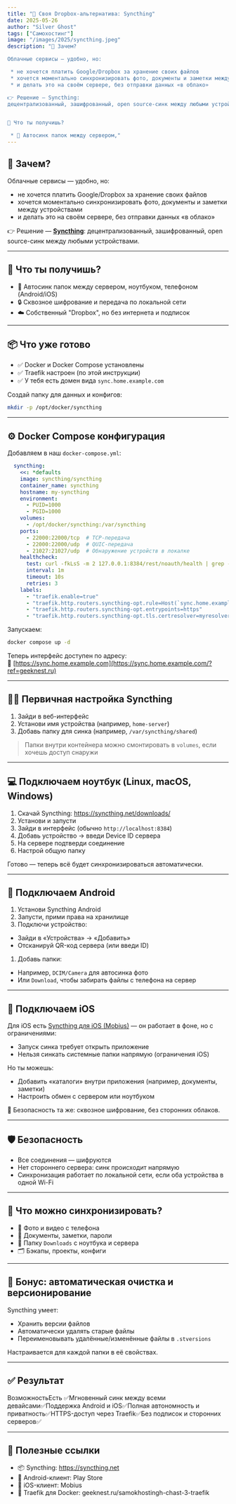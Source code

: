 ```yaml
---
title: "🔄 Своя Dropbox-альтернатива: Syncthing"
date: 2025-05-26
author: "Silver Ghost"
tags: ["Самохостинг"]
image: "/images/2025/syncthing.jpeg"
description: "🧠 Зачем?

Облачные сервисы — удобно, но:

 * не хочется платить Google/Dropbox за хранение своих файлов
 * хочется моментально синхронизировать фото, документы и заметки между устройствами
 * и делать это на своём сервере, без отправки данных «в облако»

👉 Решение — Syncthing:
децентрализованный, зашифрованный, open source-синк между любыми устройствами.


🚀 Что ты получишь?

 * 📂 Автосинк папок между сервером,"
---
```


## 🧠 Зачем?

Облачные сервисы — удобно, но:

- не хочется платить Google/Dropbox за хранение своих файлов
- хочется моментально синхронизировать фото, документы и заметки между устройствами
- и делать это на своём сервере, без отправки данных «в облако»

👉 Решение — [**Syncthing**](https://syncthing.net/?ref=geeknest.ru):
децентрализованный, зашифрованный, open source-синк между любыми устройствами.

---

## 🚀 Что ты получишь?

- 📂 Автосинк папок между сервером, ноутбуком, телефоном (Android/iOS)
- 🔒 Сквозное шифрование и передача по локальной сети
- ☁️ Собственный "Dropbox", но без интернета и подписок

---

## 📦 Что уже готово

- ✅ Docker и Docker Compose установлены
- ✅ Traefik настроен (по этой инструкции)
- ✅ У тебя есть домен вида `sync.home.example.com`

Создай папку для данных и конфигов:

```bash
mkdir -p /opt/docker/syncthing

```

---

## ⚙️ Docker Compose конфигурация

Добавляем  в наш `docker-compose.yml`:

```yaml
  syncthing:
    <<: *defaults
    image: syncthing/syncthing
    container_name: syncthing
    hostname: my-syncthing
    environment:
      - PUID=1000
      - PGID=1000
    volumes:
      - /opt/docker/syncthing:/var/syncthing
    ports:
      - 22000:22000/tcp  # TCP-передача
      - 22000:22000/udp  # QUIC-передача
      - 21027:21027/udp  # Обнаружение устройств в локалке
    healthcheck:
      test: curl -fkLsS -m 2 127.0.0.1:8384/rest/noauth/health | grep -o --color=never OK || exit 1
      interval: 1m
      timeout: 10s
      retries: 3
    labels:
      - "traefik.enable=true"
      - "traefik.http.routers.syncthing-opt.rule=Host(`sync.home.example.com`)"
      - "traefik.http.routers.syncthing-opt.entrypoints=https"
      - "traefik.http.routers.syncthing-opt.tls.certresolver=myresolver"

```

Запускаем:

```bash
docker compose up -d

```

Теперь интерфейс доступен по адресу:
🔗 [https://sync.home.example.com](https://sync.home.example.com/?ref=geeknest.ru)

---

## 👩‍💻 Первичная настройка Syncthing

1. Зайди в веб-интерфейс
1. Установи имя устройства (например, `home-server`)
1. Добавь папку для синка (например, `/var/syncthing/shared`)

> Папки внутри контейнера можно смонтировать в `volumes`, если хочешь доступ снаружи

---

## 💻 Подключаем ноутбук (Linux, macOS, Windows)

1. Скачай Syncthing: https://syncthing.net/downloads/
1. Установи и запусти
1. Зайди в интерфейс (обычно `http://localhost:8384`)
1. Добавь устройство → введи Device ID сервера
1. На сервере подтверди соединение
1. Настрой общую папку

Готово — теперь всё будет синхронизироваться автоматически.

---

## 📱 Подключаем Android

1. Установи Syncthing Android
1. Запусти, прими права на хранилище
1. Подключи устройство:
- Зайди в «Устройства» → «Добавить»
- Отсканируй QR-код сервера (или введи ID)
1. Добавь папки:
- Например, `DCIM/Camera` для автосинка фото
- Или `Download`, чтобы забирать файлы с телефона на сервер

---

## 🍏 Подключаем iOS

Для iOS есть [Syncthing для iOS (Mobius)](https://apps.apple.com/us/app/mobius-syncthing-client/id1505101397?ref=geeknest.ru) — он работает в фоне, но с ограничениями:

- Запуск синка требует открыть приложение
- Нельзя синкать системные папки напрямую (ограничения iOS)

Но ты можешь:

- Добавить «каталоги» внутри приложения (например, документы, заметки)
- Настроить обмен с сервером или ноутбуком

🔐 Безопасность та же: сквозное шифрование, без сторонних облаков.

---

## 🛡️ Безопасность

- Все соединения — шифруются
- Нет стороннего сервера: синк происходит напрямую
- Синхронизация работает по локальной сети, если оба устройства в одной Wi-Fi

---

## 🧠 Что можно синхронизировать?

- 📸 Фото и видео с телефона
- 📄 Документы, заметки, пароли
- 🔁 Папку `Downloads` с ноутбука и сервера
- 🗂️ Бэкапы, проекты, конфиги

---

## 🎁 Бонус: автоматическая очистка и версионирование

Syncthing умеет:

- Хранить версии файлов
- Автоматически удалять старые файлы
- Переименовывать удалённые/изменённые файлы в `.stversions`

Настраивается для каждой папки в её свойствах.

---

## ✅ Результат

ВозможностьЕсть ✅Мгновенный синк между всеми девайсами✅Поддержка Android и iOS✅Полная автономность и приватность✅HTTPS-доступ через Traefik✅Без подписок и сторонних серверов✅

---

## 📎 Полезные ссылки

- 📦 Syncthing: https://syncthing.net
- 📲 Android-клиент: Play Store
- 🍏 iOS-клиент: Mobius
- 🔧 Traefik для Docker: geeknest.ru/samokhostingh-chast-3-traefik
